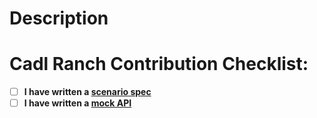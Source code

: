 # Description

# Cadl Ranch Contribution Checklist:
- [ ] **I have written a [scenario spec](../docs/writing-scenario-spec.md)**
- [ ] **I have written a [mock API](../docs/writing-mock-apis.md)**
